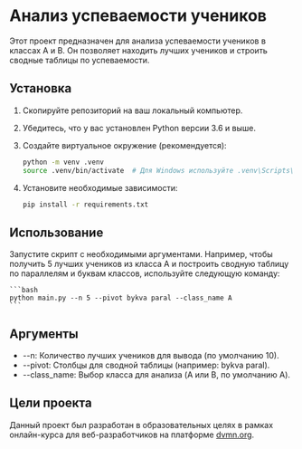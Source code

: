 # Анализ успеваемости учеников

Этот проект предназначен для анализа успеваемости учеников в классах A и B. Он позволяет находить лучших учеников и строить сводные таблицы по успеваемости.

## Установка

1. Скопируйте репозиторий на ваш локальный компьютер.
2. Убедитесь, что у вас установлен Python версии 3.6 и выше.
3. Создайте виртуальное окружение (рекомендуется):

   ```bash
   python -m venv .venv
   source .venv/bin/activate  # Для Windows используйте .venv\Scripts\activate
   ```
   
5. Установите необходимые зависимости:

    ```bash
    pip install -r requirements.txt
    ```

## Использование

Запустите скрипт с необходимыми аргументами. Например, чтобы получить 5 лучших учеников из класса A и построить сводную таблицу по параллелям и буквам классов, используйте следующую команду:

    ```bash
    python main.py --n 5 --pivot bykva paral --class_name A
    ```

## Аргументы

* --n: Количество лучших учеников для вывода (по умолчанию 10).
* --pivot: Столбцы для сводной таблицы (например: bykva paral).
* --class_name: Выбор класса для анализа (A или B, по умолчанию A).

## Цели проекта

Данный проект был разработан в образовательных целях в рамках онлайн-курса для веб-разработчиков на платформе [dvmn.org](https://dvmn.org).
